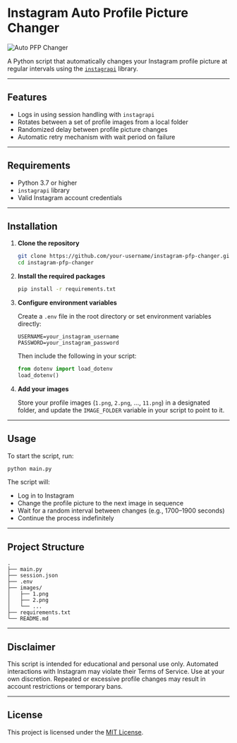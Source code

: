# Instagram Auto Profile Picture Changer

![Auto PFP Changer](https://github.com/user-attachments/assets/83b23108-116a-4a98-9d53-658ad9dec2a6)

A Python script that automatically changes your Instagram profile picture at regular intervals using the [`instagrapi`](https://github.com/adw0rd/instagrapi) library.

---

## Features

- Logs in using session handling with `instagrapi`
- Rotates between a set of profile images from a local folder
- Randomized delay between profile picture changes
- Automatic retry mechanism with wait period on failure

---

## Requirements

- Python 3.7 or higher
- `instagrapi` library
- Valid Instagram account credentials

---

## Installation

1. **Clone the repository**

   ```bash
   git clone https://github.com/your-username/instagram-pfp-changer.git
   cd instagram-pfp-changer
   ```

2. **Install the required packages**

   ```bash
   pip install -r requirements.txt
   ```

3. **Configure environment variables**

   Create a `.env` file in the root directory or set environment variables directly:

   ```env
   USERNAME=your_instagram_username
   PASSWORD=your_instagram_password
   ```

   Then include the following in your script:

   ```python
   from dotenv import load_dotenv
   load_dotenv()
   ```

4. **Add your images**

   Store your profile images (`1.png`, `2.png`, ..., `11.png`) in a designated folder, and update the `IMAGE_FOLDER` variable in your script to point to it.

---

## Usage

To start the script, run:

```bash
python main.py
```

The script will:
- Log in to Instagram
- Change the profile picture to the next image in sequence
- Wait for a random interval between changes (e.g., 1700–1900 seconds)
- Continue the process indefinitely

---

## Project Structure

```
.
├── main.py
├── session.json
├── .env
├── images/
│   ├── 1.png
│   ├── 2.png
│   └── ...
├── requirements.txt
└── README.md
```

---

## Disclaimer

This script is intended for educational and personal use only. Automated interactions with Instagram may violate their Terms of Service. Use at your own discretion. Repeated or excessive profile changes may result in account restrictions or temporary bans.

---

## License

This project is licensed under the [MIT License](LICENSE).
